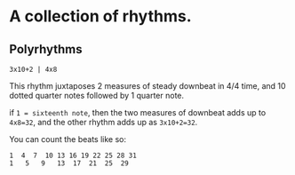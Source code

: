 # A collection of rhythms.

## Polyrhythms

`3x10+2 | 4x8`

This rhythm juxtaposes 2 measures of steady downbeat in 4/4 time, and 10 dotted quarter notes followed by 1 quarter note.

if `1 = sixteenth note`, then the two measures of downbeat adds up to `4x8=32`, and the other rhythm adds up as `3x10+2=32`.

You can count the beats like so:

```
1  4  7  10 13 16 19 22 25 28 31
1   5   9   13  17  21  25  29  
```
